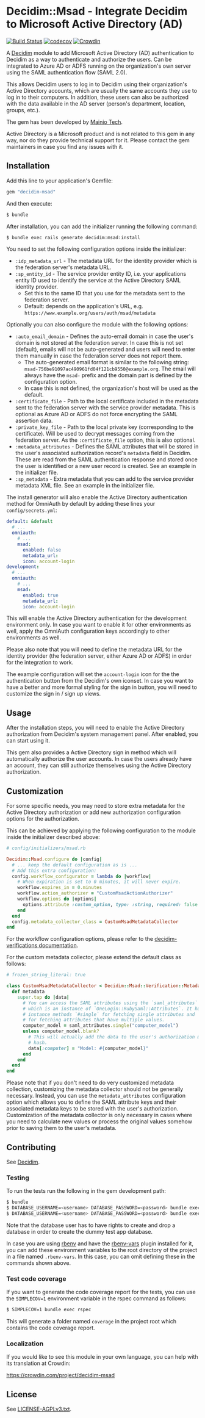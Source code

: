 # Decidim::Msad - Integrate Decidim to Microsoft Active Directory (AD)

[![Build Status](https://travis-ci.com/mainio/decidim-module-msad.svg?branch=master)](https://travis-ci.com/mainio/decidim-module-msad)
[![codecov](https://codecov.io/gh/mainio/decidim-module-msad/branch/master/graph/badge.svg)](https://codecov.io/gh/mainio/decidim-module-msad)
[![Crowdin](https://badges.crowdin.net/decidim-msad/localized.svg)](https://crowdin.com/project/decidim-msad)

A [Decidim](https://github.com/decidim/decidim) module to add Microsoft Active
Directory (AD) authentication to Decidim as a way to authenticate and authorize
the users. Can be integrated to Azure AD or ADFS running on the organization's
own server using the SAML authentication flow (SAML 2.0).

This allows Decidim users to log in to Decidim using their organization's Active
Directory accounts, which are usually the same accounts they use to log in to
their computers. In addition, these users can also be authorized with the data
available in the AD server (person's department, location, groups, etc.).

The gem has been developed by [Mainio Tech](https://www.mainiotech.fi/).

Active Directory is a Microsoft product and is not related to this gem in any
way, nor do they provide technical support for it. Please contact the gem
maintainers in case you find any issues with it.

## Installation

Add this line to your application's Gemfile:

```ruby
gem "decidim-msad"
```

And then execute:

```bash
$ bundle
```

After installation, you can add the initializer running the following command:

```bash
$ bundle exec rails generate decidim:msad:install
```

You need to set the following configuration options inside the initializer:

- `:idp_metadata_url` - The metadata URL for the identity provider which is the
  federation server's metadata URL.
- `:sp_entity_id` - The service provider entity ID, i.e. your applications
  entity ID used to identify the service at the Active Directory SAML identity
  provider.
  * Set this to the same ID that you use for the metadata sent to the federation
    server.
  * Default: depends on the application's URL, e.g.
    `https://www.example.org/users/auth/msad/metadata`

Optionally you can also configure the module with the following options:

- `:auto_email_domain` - Defines the auto-email domain in case the user's domain
  is not stored at the federation server. In case this is not set (default),
  emails will not be auto-generated and users will need to enter them manually
  in case the federation server does not report them.
  * The auto-generated email format is similar to the following string:
    `msad-756be91097ac490961fd04f121cb9550@example.org`. The email will
    always have the `msad-` prefix and the domain part is defined by the
    configuration option.
  * In case this is not defined, the organization's host will be used as the
    default.
- `:certificate_file` - Path to the local certificate included in the metadata
  sent to the federation server with the service provider metadata. This is
  optional as Azure AD or ADFS do not force encrypting the SAML assertion data.
- `:private_key_file` - Path to the local private key (corresponding to the
  certificate). Will be used to decrypt messages coming from the federation
  server. As the `:certificate_file` option, this is also optional.
- `:metadata_attributes` - Defines the SAML attributes that will be stored in
  the user's associated authorization record's `metadata` field in Decidim.
  These are read from the SAML authentication response and stored once the user
  is identified or a new user record is created. See an example in the
  initializer file.
- `:sp_metadata` - Extra metadata that you can add to the service provider
  metadata XML file. See an example in the initializer file.

The install generator will also enable the Active Directory authentication
method for OmniAuth by default by adding these lines your `config/secrets.yml`:

```yml
default: &default
  # ...
  omniauth:
    # ...
    msad:
      enabled: false
      metadata_url:
      icon: account-login
development:
  # ...
  omniauth:
    # ...
    msad:
      enabled: true
      metadata_url:
      icon: account-login
```

This will enable the Active Directory authentication for the development
environment only. In case you want to enable it for other environments as well,
apply the OmniAuth configuration keys accordingly to other environments as well.

Please also note that you will need to define the metadata URL for the identity
provider (the federation server, either Azure AD or ADFS) in order for the
integration to work.

The example configuration will set the `account-login` icon for the the
authentication button from the Decidim's own iconset. In case you want to have a
better and more formal styling for the sign in button, you will need to
customize the sign in / sign up views.

## Usage

After the installation steps, you will need to enable the Active Directory
authorization from Decidim's system management panel. After enabled, you can
start using it.

This gem also provides a Active Directory sign in method which will
automatically authorize the user accounts. In case the users already have an
account, they can still authorize themselves using the Active Directory
authorization.

## Customization

For some specific needs, you may need to store extra metadata for the Active
Directory authorization or add new authorization configuration options for the
authorization.

This can be achieved by applying the following configuration to the module
inside the initializer described above:

```ruby
# config/initializers/msad.rb

Decidim::Msad.configure do |config|
  # ... keep the default configuration as is ...
  # Add this extra configuration:
  config.workflow_configurator = lambda do |workflow|
    # When expiration is set to 0 minutes, it will never expire.
    workflow.expires_in = 0.minutes
    workflow.action_authorizer = "CustomMsadActionAuthorizer"
    workflow.options do |options|
      options.attribute :custom_option, type: :string, required: false
    end
  end
  config.metadata_collector_class = CustomMsadMetadataCollector
end
```

For the workflow configuration options, please refer to the
[decidim-verifications documentation](https://github.com/decidim/decidim/tree/master/decidim-verifications).

For the custom metadata collector, please extend the default class as follows:

```ruby
# frozen_string_literal: true

class CustomMsadMetadataCollector < Decidim::Msad::Verification::MetadataCollector
  def metadata
    super.tap do |data|
      # You can access the SAML attributes using the `saml_attributes` accessor
      # which is an instance of `OneLogin::RubySaml::Attributes`. It has the
      # instance methods `#single` for fetching single attributes and `#multi`
      # for fetching attributes that have multiple values.
      computer_model = saml_attributes.single("computer_model")
      unless computer_model.blank?
        # This will actually add the data to the user's authorization metadata
        # hash.
        data[:computer] = "Model: #{computer_model}"
      end
    end
  end
end
```

Please note that if you don't need to do very customized metadata collection,
customizing the metadata collector should not be generally necessary. Instead,
you can use the `metadata_attributes` configuration option which allows you to
define the SAML attribute keys and their associated metadata keys to be stored
with the user's authorization. Customization of the metadata collector is only
necessary in cases where you need to calculate new values or process the
original values somehow prior to saving them to the user's metadata.

## Contributing

See [Decidim](https://github.com/decidim/decidim).

### Testing

To run the tests run the following in the gem development path:

```bash
$ bundle
$ DATABASE_USERNAME=<username> DATABASE_PASSWORD=<password> bundle exec rake test_app
$ DATABASE_USERNAME=<username> DATABASE_PASSWORD=<password> bundle exec rspec
```

Note that the database user has to have rights to create and drop a database in
order to create the dummy test app database.

In case you are using [rbenv](https://github.com/rbenv/rbenv) and have the
[rbenv-vars](https://github.com/rbenv/rbenv-vars) plugin installed for it, you
can add these environment variables to the root directory of the project in a
file named `.rbenv-vars`. In this case, you can omit defining these in the
commands shown above.

### Test code coverage

If you want to generate the code coverage report for the tests, you can use
the `SIMPLECOV=1` environment variable in the rspec command as follows:

```bash
$ SIMPLECOV=1 bundle exec rspec
```

This will generate a folder named `coverage` in the project root which contains
the code coverage report.

### Localization

If you would like to see this module in your own language, you can help with its
translation at Crowdin:

https://crowdin.com/project/decidim-msad

## License

See [LICENSE-AGPLv3.txt](LICENSE-AGPLv3.txt).
